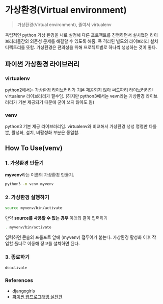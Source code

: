 # 가상환경\(Virtual environment\)

> 가상환경\(Virtual environment\), 줄여서 virtualenv

독립적인 python 가상 환경을 새로 설정해 다른 프로젝트를 진행하면서 설치했던 라이브러리들간의 의존성 문제를 해결할 수 있도록 해줌. 즉 격리된 별도의 라이브러리 설치 디렉토리를 뜻함. 가상환경은 편의성을 위해 프로젝트별로 하나씩 생성하는 것이 좋다.

## 파이썬 가상환경 라이브러리

### virtualenv

python2에서는 가상환경 라이브러리가 기본 제공되지 않아 써드파티 라이브러리인 virtualenv 라이브러리가 필수임. \(하지만 python3에서는 vevn라는 가상환경 라이브러리가 기본 제공되기 때문에 굳이 쓰지 않아도 됨\)

### venv

python3 기본 제공 라이브러리임. virtualenv와 비교해서 가상환경 생성 명령만 다를 뿐, 활성화, 설치, 비활성화 부분은 동일함.

## How To Use\(venv\)

### 1. 가상환경 만들기

**myvenv**라는 이름의 가상환경 만들기.

```bash
python3 -m venv myvenv
```

### 2. 가상환경 실행하기

```bash
source myvenv/bin/activate
```

만약 **source를 사용할 수 없는 경우** 아래와 같이 입력하기

```bash
. myvenv/bin/activate
```

입력하면 콘솔의 프롬포트 앞에 \(myvenv\) 접두어가 붙는다. 가상환경 활성화 이후 작업할 폴더로 이동해 장고를 설치하면 된다.

### 3. 종료하기

```bash
deactivate
```

### References

* [djangogirls](https://tutorial.djangogirls.org/ko/installation/)
* [파이썬 웹프로그래밍 실전편](https://medium.com/%EB%8F%84%EC%84%9C-%ED%8C%8C%EC%9D%B4%EC%8D%AC-%EC%9B%B9%ED%94%84%EB%A1%9C%EA%B7%B8%EB%9E%98%EB%B0%8D-%EC%8B%A4%EC%A0%84%ED%8E%B8-%EC%9A%94%EC%95%BD/chapter-6-%EA%B0%80%EC%83%81-%ED%99%98%EA%B2%BD-%EC%82%AC%EC%9A%A9%ED%95%98%EA%B8%B0-%EC%83%88%EB%A1%AD%EA%B2%8C-%EC%A0%95%EB%A6%AC-30d5940de012)

